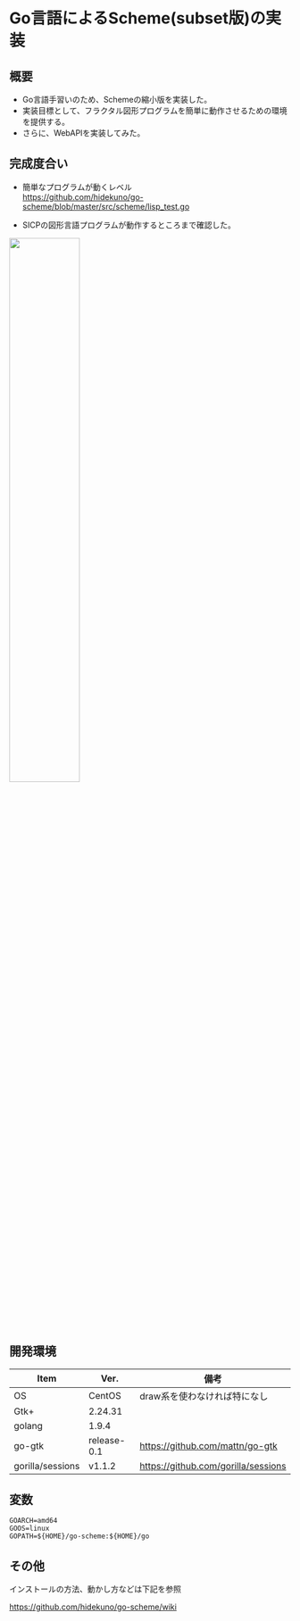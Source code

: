 Go言語によるScheme(subset版)の実装
=================

## 概要
- Go言語手習いのため、Schemeの縮小版を実装した。
- 実装目標として、フラクタル図形プログラムを簡単に動作させるための環境を提供する。
- さらに、WebAPIを実装してみた。

## 完成度合い
- 簡単なプログラムが動くレベル  
https://github.com/hidekuno/go-scheme/blob/master/src/scheme/lisp_test.go

- SICPの図形言語プログラムが動作するところまで確認した。

<img src="https://user-images.githubusercontent.com/22115777/44436239-11406600-a5ef-11e8-9860-0b3f73350114.png" width=50%>

## 開発環境
| Item   | Ver. |備考|
|--------|--------|--------|
| OS     | CentOS | draw系を使わなければ特になし|
| Gtk+   | 2.24.31||
| golang   | 1.9.4||
| go-gtk | release-0.1|https://github.com/mattn/go-gtk|
| gorilla/sessions|v1.1.2|https://github.com/gorilla/sessions|

## 変数
```
GOARCH=amd64
GOOS=linux
GOPATH=${HOME}/go-scheme:${HOME}/go
```

## その他
インストールの方法、動かし方などは下記を参照

https://github.com/hidekuno/go-scheme/wiki
